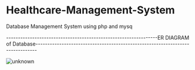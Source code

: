 # Healthcare-Management-System
Database Management System using php and mysq

----------------------------------------------------------------ER DIAGRAM of Database------------------------------------------------------------------------------

![unknown](https://user-images.githubusercontent.com/72527510/148664636-cbedfd3d-2299-4ede-8cb1-1ef7554457c7.png)
